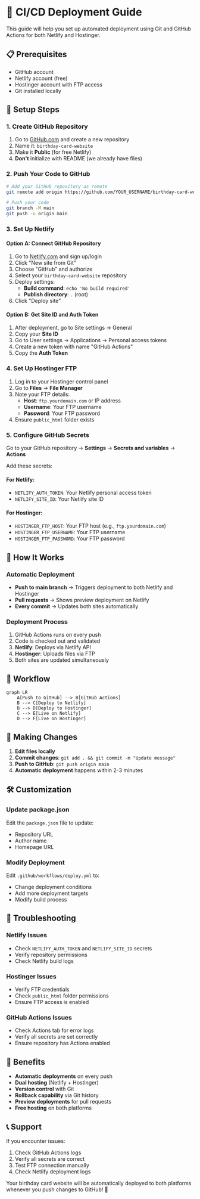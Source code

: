 # 🚀 CI/CD Deployment Guide

This guide will help you set up automated deployment using Git and GitHub Actions for both Netlify and Hostinger.

## 📋 Prerequisites

- GitHub account
- Netlify account (free)
- Hostinger account with FTP access
- Git installed locally

## 🔧 Setup Steps

### 1. Create GitHub Repository

1. Go to [GitHub.com](https://github.com) and create a new repository
2. Name it: `birthday-card-website`
3. Make it **Public** (for free Netlify)
4. **Don't** initialize with README (we already have files)

### 2. Push Your Code to GitHub

```bash
# Add your GitHub repository as remote
git remote add origin https://github.com/YOUR_USERNAME/birthday-card-website.git

# Push your code
git branch -M main
git push -u origin main
```

### 3. Set Up Netlify

#### Option A: Connect GitHub Repository
1. Go to [Netlify.com](https://netlify.com) and sign up/login
2. Click "New site from Git"
3. Choose "GitHub" and authorize
4. Select your `birthday-card-website` repository
5. Deploy settings:
   - **Build command**: `echo 'No build required'`
   - **Publish directory**: `.` (root)
6. Click "Deploy site"

#### Option B: Get Site ID and Auth Token
1. After deployment, go to Site settings → General
2. Copy your **Site ID**
3. Go to User settings → Applications → Personal access tokens
4. Create a new token with name "GitHub Actions"
5. Copy the **Auth Token**

### 4. Set Up Hostinger FTP

1. Log in to your Hostinger control panel
2. Go to **Files** → **File Manager**
3. Note your FTP details:
   - **Host**: `ftp.yourdomain.com` or IP address
   - **Username**: Your FTP username
   - **Password**: Your FTP password
4. Ensure `public_html` folder exists

### 5. Configure GitHub Secrets

Go to your GitHub repository → **Settings** → **Secrets and variables** → **Actions**

Add these secrets:

#### For Netlify:
- `NETLIFY_AUTH_TOKEN`: Your Netlify personal access token
- `NETLIFY_SITE_ID`: Your Netlify site ID

#### For Hostinger:
- `HOSTINGER_FTP_HOST`: Your FTP host (e.g., `ftp.yourdomain.com`)
- `HOSTINGER_FTP_USERNAME`: Your FTP username
- `HOSTINGER_FTP_PASSWORD`: Your FTP password

## 🎯 How It Works

### Automatic Deployment
- **Push to main branch** → Triggers deployment to both Netlify and Hostinger
- **Pull requests** → Shows preview deployment on Netlify
- **Every commit** → Updates both sites automatically

### Deployment Process
1. GitHub Actions runs on every push
2. Code is checked out and validated
3. **Netlify**: Deploys via Netlify API
4. **Hostinger**: Uploads files via FTP
5. Both sites are updated simultaneously

## 🔄 Workflow

```mermaid
graph LR
    A[Push to GitHub] --> B[GitHub Actions]
    B --> C[Deploy to Netlify]
    B --> D[Deploy to Hostinger]
    C --> E[Live on Netlify]
    D --> F[Live on Hostinger]
```

## 📝 Making Changes

1. **Edit files locally**
2. **Commit changes**: `git add . && git commit -m "Update message"`
3. **Push to GitHub**: `git push origin main`
4. **Automatic deployment** happens within 2-3 minutes

## 🛠️ Customization

### Update package.json
Edit the `package.json` file to update:
- Repository URL
- Author name
- Homepage URL

### Modify Deployment
Edit `.github/workflows/deploy.yml` to:
- Change deployment conditions
- Add more deployment targets
- Modify build process

## 🐛 Troubleshooting

### Netlify Issues
- Check `NETLIFY_AUTH_TOKEN` and `NETLIFY_SITE_ID` secrets
- Verify repository permissions
- Check Netlify build logs

### Hostinger Issues
- Verify FTP credentials
- Check `public_html` folder permissions
- Ensure FTP access is enabled

### GitHub Actions Issues
- Check Actions tab for error logs
- Verify all secrets are set correctly
- Ensure repository has Actions enabled

## 🎉 Benefits

- **Automatic deployments** on every push
- **Dual hosting** (Netlify + Hostinger)
- **Version control** with Git
- **Rollback capability** via Git history
- **Preview deployments** for pull requests
- **Free hosting** on both platforms

## 📞 Support

If you encounter issues:
1. Check GitHub Actions logs
2. Verify all secrets are correct
3. Test FTP connection manually
4. Check Netlify deployment logs

Your birthday card website will be automatically deployed to both platforms whenever you push changes to GitHub! 🎁
